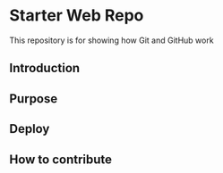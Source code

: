 # Starter Web Repo

This repository is for showing how Git and GitHub work
## Introduction
## Purpose
## Deploy
## How to contribute  

